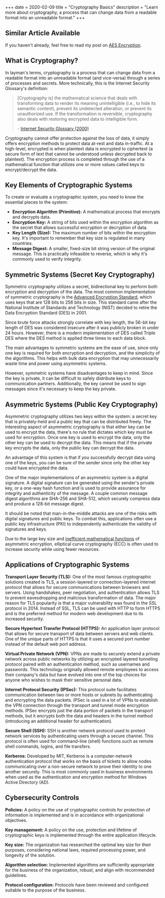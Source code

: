+++
date = 2020-02-09
title = "Cryptography Basics"
description = "Learn more about cryptography, a process that can change data from a readable format into an unreadable format."
+++

## Similar Article Available

If you haven't already, feel free to read my post on [AES Encryption](/blog/aes-encryption/).

## What is Cryptography?

In layman's terms, cryptography is a process that can change data from a readable format into an unreadable format (and
vice-versa) through a series of processes and secrets. More technically, this is the Internet Security Glossary's
definition:

> [Cryptography is] the mathematical science that deals with transforming data to render its meaning unintelligible (i.e., to hide its semantic content), prevent its undetected alteration, or prevent its unauthorized use. If the transformation is reversible, cryptography also deals with restoring encrypted data to intelligible form.
> 
> \- [Internet Security Glossary (2000)](https://tools.ietf.org/html/rfc2828)

Cryptography cannot offer protection against the loss of data, it simply offers encryption methods to protect data
at-rest and data in-traffic. At a high-level, encrypted is when plaintext data is encrypted to ciphertext (a secure form
of text that cannot be understood unless decrypted back to plaintext). The encryption process is completed through the
use of a mathematical function that utilizes one or more values called keys to encrypt/decrypt the data.

## Key Elements of Cryptographic Systems

To create or evaluate a cryptographic system, you need to know the essential pieces to the system:

- **Encryption Algorithm (Primitive):** A mathematical process that encrypts and decrypts data.
- **Encryption Key:** A string of bits used within the encryption algorithm as the secret that allows successful
  encryption or decryption of data.
- **Key Length (Size):** The maximum number of bits within the encryption key. It's important to remember that key size
  is regulated in many countries.
- **Message Digest:** A smaller, fixed-size bit string version of the original message. This is practically infeasible
  to reverse, which is why it's commonly used to verify integrity.

## Symmetric Systems (Secret Key Cryptography)

Symmetric cryptography utilizes a secret, bidirectional key to perform both encryption and decryption of the data. The
most common implementation of symmetric cryptography is the [Advanced Encryption Standard](aes-encryption.html), which
uses keys that are 128 bits to 256 bits in size. This standard came after the National Institute of Standards and
Technology (NIST) decided to retire the Data Encryption Standard (DES) in 2001.

Since brute force attacks strongly correlate with key length, the 56-bit key length of DES was considered insecure after
it was publicly broken in under 24 hours. However, there is a modern implementation of DES called Triple DES where the
DES method is applied three times to each data block.

The main advantages to symmetric systems are the ease of use, since only one key is required for both encryption and
decryption, and the simplicity of the algorithms. This helps with bulk data encryption that may unnecessarily waste time
and power using asymmetric systems.

However, symmetric systems have disadvantages to keep in mind. Since the key is private, it can be difficult to safely
distribute keys to communication partners. Additionally, the key cannot be used to sign messages since it's necessary to
keep the key private.

## Asymmetric Systems (Public Key Cryptography)

Asymmetric cryptography utilizes two keys within the system: a secret key that is privately-held and a public key that
can be distributed freely. The interesting aspect of asymmetric cryptography is that either key can be used to encrypt
the data, there's no rule that dictates which key must be used for encryption. Once one key is used to encrypt the data,
only the other key can be used to decrypt the data. This means that if the private key encrypts the data, only the
public key can decrypt the data.

An advantage of this system is that if you successfully decrypt data using one of the keys, you can be sure of the
sender since only the other key could have encrypted the data.

One of the major implementations of an asymmetric system is a digital signature. A digital signature can be generated
using the sender's private key, or a one-way hash function and is used to provide assurance for integrity and
authenticity of the message. A couple common message digest algorithms are SHA-256 and SHA-512, which securely compress
data and produce a 128-bit message digest.

It should be noted that man-in-the-middle attacks are one of the risks with digital signatures and public keys. To
combat this, applications often use a public key infrastructure (PKI) to independently authenticate the validity of
signatures and keys.

Due to the large key size and [inefficient mathematical functions](https://crypto.stackexchange.com/a/591) of asymmetric
encryption, elliptical curve cryptography (ECC) is often used to increase security while using fewer resources.

## Applications of Cryptographic Systems

**Transport Layer Security (TLS):** One of the most famous cryptographic solutions created is TLS, a session-layered or
connection-layered internet protocol that allows for secure communications between browsers and servers. Using
handshakes, peer negotiation, and authentication allows TLS to prevent eavesdropping and malicious transformation of
data. The major reason for TLS popularity is that a major vulnerability was found in the SSL protocol in 2014. Instead
of SSL, TLS can be used with HTTP to form HTTPS and is the preferred method for modern web development due to its
increased security.

**Secure Hypertext Transfer Protocol (HTTPS):** An application layer protocol that allows for secure transport of data
between servers and web clients. One of the unique parts of HTTPS is that it uses a secured port number instead of the
default web port address.

**Virtual Private Network (VPN):** VPNs are made to securely extend a private network across public networks by
utilizing an encrypted layered tunneling protocol paired with an authentication method, such as usernames and passwords.
This technology originally allowed remote employees to access their company's data but have evolved into one of the top
choices for anyone who wishes to mask their sensitive personal data.

**Internet Protocol Security (IPSec):** This protocol suite facilitates communication between two or more hosts or
subnets by authenticating and encrypting the data packets. IPSec is used in a lot of VPNs to establish the VPN
connection through the transport and tunnel mode encryption methods. IPSec encrypts just the data portion of packets in
the transport methods, but it encrypts both the data and headers in the tunnel method (introducing an additional header
for authentication).

**Secure Shell (SSH):** SSH is another network protocol used to protect network services by authenticating users through
a secure channel. This protocol is often used for command-line (shell) functions such as remote shell commands, logins,
and file transfers.

**Kerberos:** Developed by MIT, Kerberos is a computer-network authentication protocol that works on the basis of
tickets to allow nodes communicating over a non-secure network to prove their identity to one another securely. This is
most commonly used in business environments when used as the authentication and encryption method for Windows Active
Directory (AD).

## Cybersecurity Controls

**Policies:** A policy on the use of cryptographic controls for protection of information is implemented and is in
accordance with organizational objectives.

**Key management:** A policy on the use, protection and lifetime of cryptographic keys is implemented through the entire
application lifecycle.

**Key size:** The organization has researched the optimal key size for their purposes, considering national laws,
required processing power, and longevity of the solution.

**Algorithm selection:** Implemented algorithms are sufficiently appropriate for the business of the organization,
robust, and align with recommended guidelines.

**Protocol configuration:** Protocols have been reviewed and configured suitable to the purpose of the business.


